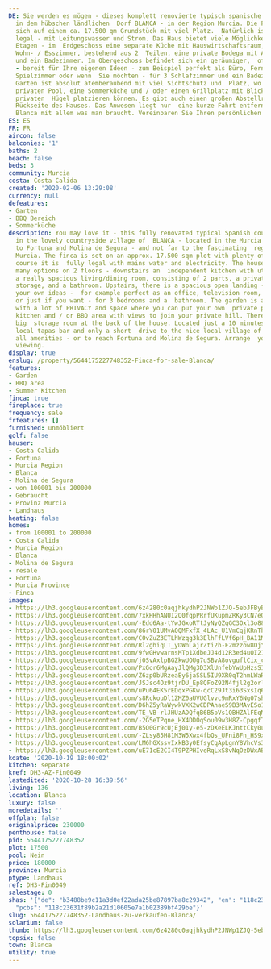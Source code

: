 ```yaml
---
DE: Sie werden es mögen - dieses komplett renovierte typisch spanische Landhaus (Finca)
  in dem hübschen ländlichen  Dorf BLANCA - in der Region Murcia. Die Finca befindet
  sich auf einem ca. 17.500 qm Grundstück mit viel Platz.  Natürlich ist es völlig
  legal - mit Leitungswasser und Strom. Das Haus bietet viele Möglichkeiten auf 2
  Etagen - im  Erdgeschoss eine separate Küche mit Hauswirtschaftsraum, ein sehr geräumiges
  Wohn- / Esszimmer, bestehend aus 2  Teilen, eine private Bodega mit Abstellraum
  und ein Badezimmer. Im Obergeschoss befindet sich ein geräumiger,  offener Bereich
  - bereit für Ihre eigenen Ideen - zum Beispiel perfekt als Büro, Fernsehzimmer,
  Spielzimmer oder wenn  Sie möchten - für 3 Schlafzimmer und ein Badezimmer. Der
  Garten ist absolut atemberaubend mit viel Sichtschutz und  Platz, wo Sie Ihren eigenen
  privaten Pool, eine Sommerküche und / oder einen Grillplatz mit Blick auf Ihren
  privaten  Hügel platzieren können. Es gibt auch einen großen Abstellraum an der
  Rückseite des Hauses. Das Anwesen liegt nur  eine kurze Fahrt entfernt vom Dorf
  Blanca mit allem was man braucht. Vereinbaren Sie Ihren persönlichen  Besichtigungstermin.
ES: ES
FR: FR
aircon: false
balconies: '1'
baths: 2
beach: false
beds: 3
community: Murcia
costa: Costa Calida
created: '2020-02-06 13:29:08'
currency: null
defeatures:
- Garten
- BBQ Bereich
- Sommerküche
description: You may love it - this fully renovated typical Spanish country home (Finca)
  in the lovely countryside village of  BLANCA - located in the Murcia region - next
  to Fortuna and Molina de Segura - and not far to the fascinating  region ́s capital
  Murcia. The finca is set on an approx. 17.500 sqm plot with plenty of space. Of
  course it is  fully legal with mains water and electricity. The house is offering
  many options on 2 floors - downstairs an  independent kitchen with utility room,
  a really spacious living/dining room, consisting of 2 parts, a private  Bodega with
  storage, and a bathroom. Upstairs, there is a spacious open landing - ready for
  your own ideas -  for example perfect as an office, television room, games room,
  or just if you want - for 3 bedrooms and a  bathroom. The garden is absolutely stunning
  with a lot of PRIVACY and space where you can put your own  private pool, a summer
  kitchen and / or BBQ area with views to join your private hill. There is also a
  big  storage room at the back of the house. Located just a 10 minutes walk to a
  local tapas bar and only a short  drive to the nice local village of Blanca with
  all amenities - or to reach Fortuna and Molina de Segura. Arrange  your personal
  viewing.
display: true
enslug: /property/5644175227748352-Finca-for-sale-Blanca/
features:
- Garden
- BBQ area
- Summer Kitchen
finca: true
fireplace: true
frequency: sale
frfeatures: []
furnished: unmöbliert
golf: false
hauser:
- Costa Calida
- Fortuna
- Murcia Region
- Blanca
- Molina de Segura
- von 100001 bis 200000
- Gebraucht
- Provinz Murcia
- Landhaus
heating: false
homes:
- from 100001 to 200000
- Costa Calida
- Murcia Region
- Blanca
- Molina de Segura
- resale
- Fortuna
- Murcia Province
- Finca
images:
- https://lh3.googleusercontent.com/6z4280c0aqjhkydhP2JNWp1ZJQ-5ebJFByBECBb7Ymzf-Gu3uO-0uuSSiNn4rYRMkqY091pnrlAoQeIbxR5v=w640-rj-e30-l100
- https://lh3.googleusercontent.com/7xkHHhANUI2Q0fqpPRrfUKupmZRKy3CN7eQ4bSixnt68cLGhGc3zF-csDztA0O1dfzzDUef_vqAucH0TzRRpYg=w640-rj-e30-l100
- https://lh3.googleusercontent.com/-Edd6Aa-tYwJGxoRTtJyNyQZqGC3Oxl3o884nC08BI_75T7UsD_NwDHlDYCcVLYGNOE_0GNop0AKcJ4Y4qvXow=w640-rj-e30-l100
- https://lh3.googleusercontent.com/86rY01UMvAOQMFxfX_4LAc_U1VmCqjKRnThFRXrseA9q65VHAxoj5fa-JqIKLJzezr9U646qaaPNq_ZWMsA5=w640-rj-e30-l100
- https://lh3.googleusercontent.com/C0vZuZ3ETLhWzqg3k3ElhFfLVf6pH_BA11MApVl8b86iiXgQ8N2Fstl1oGwiU_V6TLzDB_l1Ja4YUPUbG6AJ=w640-rj-e30-l100
- https://lh3.googleusercontent.com/Rl2ghiqLT_yDWnLajrZti2h-E2mzzow8OjYatYSH0S2I6NZUTsEkbZ1viEWQJOP0f2a38ThB1Hx4dErdmtM=w640-rj-e30-l100
- https://lh3.googleusercontent.com/9fwGHvwarnsMTp1XdbeJJ4d12R3ed4uOI21fbRejpgfVdqAjvOk9jEjsRAaNp85gKKSdHTckyMq-RNlxIWwCpA=w640-rj-e30-l100
- https://lh3.googleusercontent.com/j0SvAxlpBGZkwUOUg7uSBvA8ovguflCix_cnaPJIz0xcL0h06pyPtqB_36QHZOp6ZdFwjQcI0FUx9qfsfzJDFg=w640-rj-e30-l100
- https://lh3.googleusercontent.com/PxGor6MgAayJlQMg3D3XlUnfebYwUpHzsSIp3pGMvDVCjebiRNE1BheqXvoHSMA8-MYsHwXIcJfWZEWBX0bW=w640-rj-e30-l100
- https://lh3.googleusercontent.com/Z6zp0bURzeaEy6jaSSL5IU9XR0qT2hmLWaRiOt9IvhMdQuPMrWxCgo-F9Lsye2yTUsKWdves50Di7uCU6P9uRw=w640-rj-e30-l100
- https://lh3.googleusercontent.com/JSJsc4Oz9tjrDU_Ep8QFoZ92N4fjl2g2orlwUYNw7wOWqhzwbNFCvOHvbTFlLiPLU1rgfF-D6C1UbW_PQLk=w640-rj-e30-l100
- https://lh3.googleusercontent.com/uPu64EK5rEDqxPGKw-qcC29Jt3i63SxsIq66XjQWa6YLGqWC4uQhIlM-QAhqXaY2XKltt3gMTwwREVECgX8=w640-rj-e30-l100
- https://lh3.googleusercontent.com/s8RckouDl1ZMZ0aUVUGlvvc9mRxY6Ng07shFK2Q5YQGAWGTN__cE-ak9QSTfZdn1an8v2fhhIRJN4gRmA5QriA=w640-rj-e30-l100
- https://lh3.googleusercontent.com/D6hZ5yRaWywkVXK2wCDPAhaeS9B3MAvESo1acElWyi0o0_TWUuhiB7XBZcpBY3wsHdwP-nLx1j1cwtRMcWU=w640-rj-e30-l100
- https://lh3.googleusercontent.com/TE_VB-rlJHUzADQfqB6B5pVs1QBHZAlFEqMzK0J1pBJsLqKZKPdgBpR7I0UaXWzOTPHMJxwhqQyZjK97Ruw=w640-rj-e30-l100
- https://lh3.googleusercontent.com/-2G5eTPqne_HX4DDOqSou09w3H8Z-CpgqfT84tOisrgGSos7eKr0Jjzb9CKZOShv0Uy5KsgHKZj0iE44y2GU=w640-rj-e30-l100
- https://lh3.googleusercontent.com/B5O0Gr9cUjEj01y-e5-zDXeELKJnttCky0u9hVId_iwY-Pho43xXJRH8EMx-_gWYkG4LfZtr5BBvBS1WYzmnpw=w640-rj-e30-l100
- https://lh3.googleusercontent.com/-ZLsy85H81M3W5Xwx4fbQs_UFni8Fn_HS9xfZVpujitg8wl_RPsqWQWRVDZUfv5zpHB3FW5EY08WI5fx82us=w640-rj-e30-l100
- https://lh3.googleusercontent.com/LM6hGXssvIxkB3y0EfsyCqApLgnY8VhcVs3qeieUMEHpLqRawb6OYajggI5Bak3yulylp-0O4QtfwksDVdWcUg=w640-rj-e30-l100
- https://lh3.googleusercontent.com/uE71cE2CI4T9PZPHIveRqLxS8vNqOzDWxABkEnAU_Bwf55r3lnKmd8_sYk8RFcUeT3re4Ee2ndD9j-9fNXba=w640-rj-e30-l100
kdate: '2020-10-19 18:00:02'
kitchen: separate
kref: DH3-AZ-Fin0049
lastedited: '2020-10-28 16:39:56'
living: 136
location: Blanca
luxury: false
moredetails: ''
offplan: false
originalprice: 230000
penthouse: false
pid: 5644175227748352
plot: 17500
pool: Nein
price: 180000
province: Murcia
ptype: Landhaus
ref: DH3-Fin0049
salestage: 0
shas: '{"de": "b3488be9c11a3d0ef22ada25be87897ba8c29342", "en": "118c23631f89b2a21d10605e7a1b02389bf429be",
  "pcbs": "118c23631f89b2a21d10605e7a1b02389bf429be"}'
slug: 5644175227748352-Landhaus-zu-verkaufen-Blanca/
solarium: false
thumb: https://lh3.googleusercontent.com/6z4280c0aqjhkydhP2JNWp1ZJQ-5ebJFByBECBb7Ymzf-Gu3uO-0uuSSiNn4rYRMkqY091pnrlAoQeIbxR5v=w400-h240-n-rj-e30-l100
topsix: false
town: Blanca
utility: true
---
```

